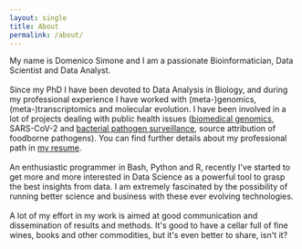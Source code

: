 ```yaml
---
layout: single
title: About
permalink: /about/
---
```


My name is Domenico Simone and I am a passionate Bioinformatician, Data Scientist and Data Analyst.<br>
<br>
Since my PhD I have been devoted to Data Analysis in Biology, and during my professional experience I have worked with (meta-)genomics, (meta-)transcriptomics and molecular evolution. I have been involved in a lot of projects dealing with public health issues ([biomedical genomics](/portfolio/MToolBox/), SARS-CoV-2 and [bacterial pathogen surveillance](/portfolio/rmlst-api/), source attribution of foodborne pathogens). You can find further details about my professional path in [my resume](https://www.dropbox.com/s/eq03rb80l4wyscu/Simone_Domenico_resume_data_science.pdf?dl=0).<br>
<br>
An enthusiastic programmer in Bash, Python and R, recently I've started to get more and more interested in Data Science as a powerful tool to grasp the best insights from data. I am extremely fascinated by the possibility of running better science and business with these ever evolving technologies.<br>
<br>
A lot of my effort in my work is aimed at good communication and dissemination of results and methods. It's good to have a cellar full of fine wines, books and other commodities, but it's even better to share, isn't it?
